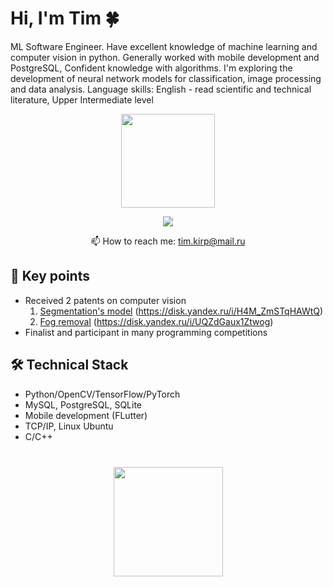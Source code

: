 # Hi, I'm Tim 🍀
ML Software Engineer. Have excellent knowledge of machine learning and computer vision in python.
Generally worked with mobile development and PostgreSQL,
Confident knowledge with algorithms. I'm exploring the development of neural network models for classification, image processing and data analysis.
Language skills: English - read scientific and technical literature, Upper Intermediate level

<p align='center'>
   <a>
       <img height=150 src="https://github-readme-stats.vercel.app/api/top-langs/?username=PocketBrain&layout=compact"/></a>
</p>

<p align='center'>
   <a href="https://t.me/Pocket_brain">
       <img src="https://img.shields.io/badge/Telegram-2CA5E0?style=for-the-badge&logo=telegram&logoColor=white"/>
   </a>
<p align='center'>
   📫 How to reach me: <a href='mailto:tim.kirp@mail.ru'>tim.kirp@mail.ru</a>
</p>


## 🔑 Key points
*   Received 2 patents on computer vision
    1) [Segmentation's model](https://github.com/PocketBrain/SegNet_segmentation) (https://disk.yandex.ru/i/H4M_ZmSTqHAWtQ)
    2) [Fog removal](https://github.com/PocketBrain/Fog_removal_algorithm) (https://disk.yandex.ru/i/UQZdGaux1Ztwog)
*   Finalist and participant in many programming competitions
 

## 🛠 Technical Stack
*   Python/OpenCV/TensorFlow/PyTorch
*   MySQL, PostgreSQL, SQLite
*   Mobile development (FLutter)
*   TCP/IP, Linux Ubuntu
*   C/C++
  <div align="center" style="margin: 40px 0">
   <a href="https://github.com/PocketBrain/github-profile-views-counter">
       <img width="175px" src="https://komarev.com/ghpvc/?username=PocketBrain&color=DE002D">
   </a>
</div>
